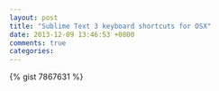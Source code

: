 ```yaml
---
layout: post
title: "Sublime Text 3 keyboard shortcuts for OSX"
date: 2013-12-09 13:46:53 +0800
comments: true
categories: 
---
```


{% gist 7867631 %}